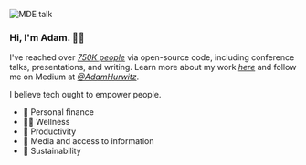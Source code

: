 ![MDE talk](https://adam-hurwitz.firebaseapp.com/GitHubProfile/github-profile-banner.png)

### Hi, I'm Adam. 👋🏻 

I've reached over _[750K people][1]_ via open-source code, including conference talks, presentations, and writing. Learn more about my work _[here][2]_ and follow me on Medium at _[@AdamHurwitz][3]_. 

I believe tech ought to empower people.

- 💱 Personal finance
- 💪🏻 Wellness
- 🧠 Productivity
- 🎥 Media and access to information
- 🌴 Sustainability


[1]: https://docs.google.com/spreadsheets/d/1PNBRZZGnBFeDqw9gxgOiXXqQdBnTyapol1fK2VlLvvg/edit?rm=minimal#gid=0
[2]: https://www.linkedin.com/in/adamshurwitz/
[3]: https://medium.com/@AdamHurwitz
